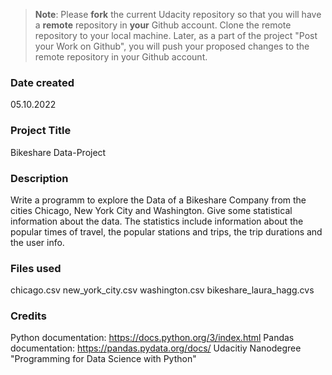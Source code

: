 >**Note**: Please **fork** the current Udacity repository so that you will have a **remote** repository in **your** Github account. Clone the remote repository to your local machine. Later, as a part of the project "Post your Work on Github", you will push your proposed changes to the remote repository in your Github account.

### Date created
05.10.2022

### Project Title
Bikeshare Data-Project

### Description
Write a programm to explore the Data of a Bikeshare Company from the cities Chicago, New York City and Washington.
Give some statistical information about the data.
The statistics include information about the popular times of travel, the popular stations and trips, the trip durations and the user info.


### Files used
chicago.csv
new_york_city.csv
washington.csv
bikeshare_laura_hagg.cvs

### Credits
Python documentation: https://docs.python.org/3/index.html
Pandas documentation: https://pandas.pydata.org/docs/
Udacitiy Nanodegree "Programming for Data Science with Python"
